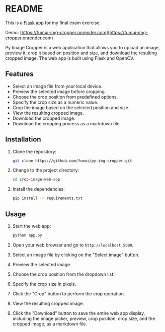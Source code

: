 # README

This is a [Flask](http://flask.pocoo.org/) app for my final exam exercise.

Demo: [https://fumui-img-cropper.onrender.com](https://fumui-img-cropper.onrender.com)

Py Image Cropper is a web application that allows you to upload an image, preview it, crop it based on position and size, and download the resulting cropped image. The web app is built using Flask and OpenCV.

## Features

- Select an image file from your local device.
- Preview the selected image before cropping.
- Choose the crop position from predefined options.
- Specify the crop size as a numeric value.
- Crop the image based on the selected position and size.
- View the resulting cropped image.
- Download the cropped image.
- Download the cropping process as a markdown file.
## Installation

1. Clone the repository:

   ```bash
   git clone https://github.com/fumui/py-img-cropper.git
   ```

2. Change to the project directory:

   ```bash
   cd crop-image-web-app
   ```

3. Install the dependencies:

   ```bash
   pip install -r requirements.txt
   ```

## Usage

1. Start the web app:

   ```bash
   python app.py
   ```

2. Open your web browser and go to `http://localhost:5000`.

3. Select an image file by clicking on the "Select image" button.

4. Preview the selected image.

5. Choose the crop position from the dropdown list.

6. Specify the crop size in pixels.

7. Click the "Crop" button to perform the crop operation.

8. View the resulting cropped image.

9. Click the "Download" button to save the entire web app display, including the image picker, preview, crop position, crop size, and the cropped image, as a markdown file.
